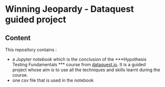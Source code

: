 # Winning Jeopardy - Dataquest guided project


## Content

This repository contains :

- a *Jupyter notebook* which is the conclusion of the ***Hypothesis Testing Fundamentals *** course from [dataquest.io](dataquest.io). It is a guided project whose aim is to use all the techniques and skills learnt during the course.
- one csv file that is used in the notebook
